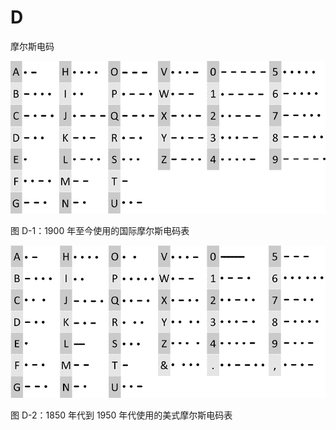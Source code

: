 # D

摩尔斯电码

![](img/fd001.png)

图 D-1：1900 年至今使用的国际摩尔斯电码表

![](img/fd002.png)

图 D-2：1850 年代到 1950 年代使用的美式摩尔斯电码表
